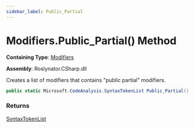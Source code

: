 ```yaml
---
sidebar_label: Public_Partial
---
```


# Modifiers\.Public\_Partial\(\) Method

**Containing Type**: [Modifiers](../index.md)

**Assembly**: Roslynator\.CSharp\.dll

  
Creates a list of modifiers that contains "public partial" modifiers\.

```csharp
public static Microsoft.CodeAnalysis.SyntaxTokenList Public_Partial()
```

### Returns

[SyntaxTokenList](https://docs.microsoft.com/en-us/dotnet/api/microsoft.codeanalysis.syntaxtokenlist)

